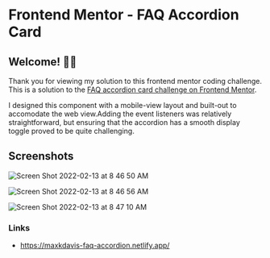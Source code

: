 # Frontend Mentor - FAQ Accordion Card

## Welcome! 👋🏻

Thank you for viewing my solution to this frontend mentor coding challenge. This is a solution to the [FAQ accordion card challenge on Frontend Mentor](https://www.frontendmentor.io/challenges/faq-accordion-card-XlyjD0Oam).

I designed this component with a mobile-view layout and built-out to accomodate the web view.Adding the event listeners was relatively straightforward, but ensuring that the accordion has a smooth display toggle proved to be quite challenging.

## Screenshots

![Screen Shot 2022-02-13 at 8 46 50 AM](https://user-images.githubusercontent.com/7098417/153758549-00b070bd-2bc8-4981-83b2-2165d51081fb.png)

![Screen Shot 2022-02-13 at 8 46 56 AM](https://user-images.githubusercontent.com/7098417/153758551-aa94da25-655a-41ea-9987-13fe6ce42fe3.png)

![Screen Shot 2022-02-13 at 8 47 10 AM](https://user-images.githubusercontent.com/7098417/153758556-b1b40067-5ed7-43f6-8d15-052ede39059d.png)

### Links

-   https://maxkdavis-faq-accordion.netlify.app/
